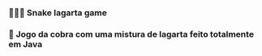 ### 👨🏻‍💻 Snake lagarta game
### 🐛 Jogo da cobra com uma mistura de lagarta feito totalmente em Java
